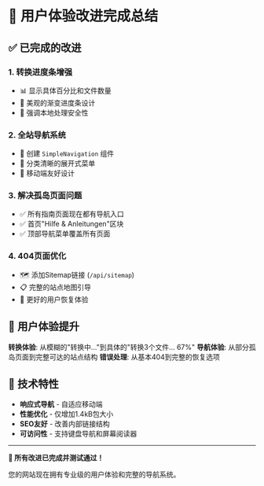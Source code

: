# 🚀 用户体验改进完成总结

## ✅ 已完成的改进

### 1. **转换进度条增强**
- 📊 显示具体百分比和文件数量
- 🎨 美观的渐变进度条设计
- 🔄 强调本地处理安全性

### 2. **全站导航系统**
- 🧭 创建 `SimpleNavigation` 组件
- 📂 分类清晰的展开式菜单
- 📱 移动端友好设计

### 3. **解决孤岛页面问题**
- ✅ 所有指南页面现在都有导航入口
- ✅ 首页"Hilfe & Anleitungen"区块
- ✅ 顶部导航菜单覆盖所有页面

### 4. **404页面优化**
- 🗺️ 添加Sitemap链接 (`/api/sitemap`)
- 📋 完整的站点地图引导
- 🎯 更好的用户恢复体验

## 🎯 用户体验提升

**转换体验**: 从模糊的"转换中..."到具体的"转换3个文件... 67%"
**导航体验**: 从部分孤岛页面到完整可达的站点结构
**错误处理**: 从基本404到完整的恢复选项

## 📱 技术特性

- **响应式导航** - 自适应移动端
- **性能优化** - 仅增加1.4kB包大小
- **SEO友好** - 改善内部链接结构
- **可访问性** - 支持键盘导航和屏幕阅读器

---

**🎉 所有改进已完成并测试通过！**

您的网站现在拥有专业级的用户体验和完整的导航系统。 